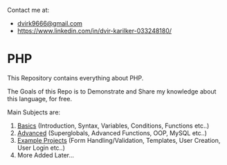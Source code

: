 Contact me at:
- dvirk9666@gmail.com
- https://www.linkedin.com/in/dvir-karilker-033248180/

# PHP
This Repository contains everything about PHP.

The Goals of this Repo is to Demonstrate and Share my knowledge about this language, for free.

Main Subjects are:
1. [Basics](https://github.com/dvir-karilker/PHP/tree/main/Basics) (Introduction, Syntax, Variables, Conditions, Functions etc..)
2. [Advanced](https://github.com/dvir-karilker/PHP/tree/main/Advanced) (Superglobals, Advanced Functions, OOP, MySQL etc..)
3. [Example Projects](https://github.com/dvir-karilker/PHP/tree/main/Example%20Projects) (Form Handling/Validation, Templates, User Creation, User Login etc..)
4. More Added Later...
